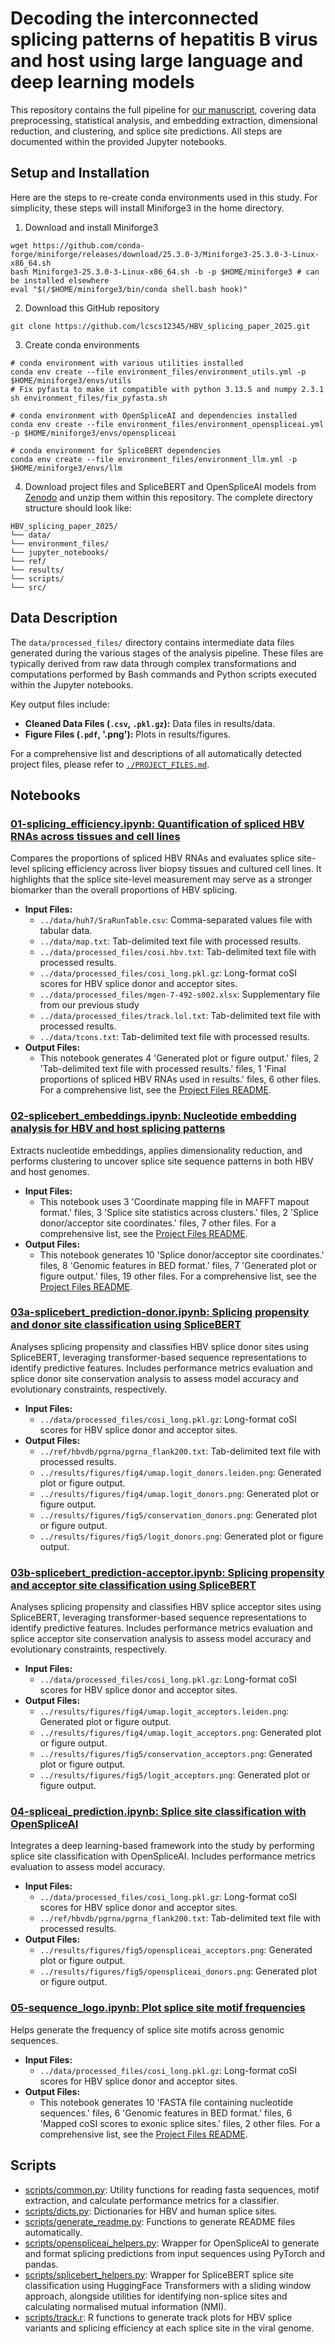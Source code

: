# Decoding the interconnected splicing patterns of hepatitis B virus and host using large language and deep learning models

This repository contains the full pipeline for [our manuscript](https://doi.org/10.1101/2025.07.28.667110), covering data preprocessing,  statistical analysis, and embedding extraction, dimensional reduction, and clustering, and splice site predictions. All steps are documented within the provided Jupyter notebooks.


## Setup and Installation
Here are the steps to re-create conda environments used in this study. For simplicity, these steps will install Miniforge3 in the home directory.
1. Download and install Miniforge3
```
wget https://github.com/conda-forge/miniforge/releases/download/25.3.0-3/Miniforge3-25.3.0-3-Linux-x86_64.sh
bash Miniforge3-25.3.0-3-Linux-x86_64.sh -b -p $HOME/miniforge3 # can be installed elsewhere
eval "$(/$HOME/miniforge3/bin/conda shell.bash hook)"
```
2. Download this GitHub repository
```
git clone https://github.com/lcscs12345/HBV_splicing_paper_2025.git
```
3. Create conda environments
```
# conda environment with various utilities installed
conda env create --file environment_files/environment_utils.yml -p $HOME/miniforge3/envs/utils
# Fix pyfasta to make it compatible with python 3.13.5 and numpy 2.3.1
sh environment_files/fix_pyfasta.sh

# conda environment with OpenSpliceAI and dependencies installed
conda env create --file environment_files/environment_openspliceai.yml -p $HOME/miniforge3/envs/openspliceai

# conda environment for SpliceBERT dependencies
conda env create --file environment_files/environment_llm.yml -p $HOME/miniforge3/envs/llm
```
4. Download project files and SpliceBERT and OpenSpliceAI models from [Zenodo](https://doi.org/10.5281/zenodo.16730945) and unzip them within this repository. The complete directory structure should look like:
```
HBV_splicing_paper_2025/
└── data/
└── environment_files/
└── jupyter_notebooks/
└── ref/ 
└── results/
└── scripts/
└── src/
```


## Data Description
The `data/processed_files/` directory contains intermediate data files generated
during the various stages of the analysis pipeline. These files are typically derived
from raw data through complex transformations and computations performed by Bash
commands and Python scripts executed within the Jupyter notebooks.

Key output files include:
- **Cleaned Data Files (`.csv`, `.pkl.gz`):** Data files in results/data.
- **Figure Files  (`.pdf`, '.png'):** Plots in results/figures.

For a comprehensive list and descriptions of all automatically detected project files, please refer to [`./PROJECT_FILES.md`](./PROJECT_FILES.md).

## Notebooks
### [01-splicing_efficiency.ipynb: Quantification of spliced HBV RNAs across tissues and cell lines](https://github.com/lcscs12345/HBV_splicing_paper_2025/jupyter_notebooks/01-splicing_efficiency.ipynb)
Compares the proportions of spliced HBV RNAs and evaluates splice site-level splicing efficiency across liver biopsy tissues and cultured cell lines. It highlights that the splice site-level measurement may serve as a stronger biomarker than the overall proportions of HBV splicing.
- **Input Files:**
  - `../data/huh7/SraRunTable.csv`: Comma-separated values file with tabular data.
  - `../data/map.txt`: Tab-delimited text file with processed results.
  - `../data/processed_files/cosi.hbv.txt`: Tab-delimited text file with processed results.
  - `../data/processed_files/cosi_long.pkl.gz`: Long-format coSI scores for HBV splice donor and acceptor sites.
  - `../data/processed_files/mgen-7-492-s002.xlsx`: Supplementary file from our previous study
  - `../data/processed_files/track.lol.txt`: Tab-delimited text file with processed results.
  - `../data/tcons.txt`: Tab-delimited text file with processed results.
- **Output Files:**
  - This notebook generates 4 'Generated plot or figure output.' files, 2 'Tab-delimited text file with processed results.' files, 1 'Final proportions of spliced HBV RNAs used in results.' files, 6 other files. For a comprehensive list, see the [Project Files README](./PROJECT_FILES.md).

### [02-splicebert_embeddings.ipynb: Nucleotide embedding analysis for HBV and host splicing patterns](https://github.com/lcscs12345/HBV_splicing_paper_2025/jupyter_notebooks/02-splicebert_embeddings.ipynb)
Extracts nucleotide embeddings, applies dimensionality reduction, and performs clustering to uncover splice site sequence patterns in both HBV and host genomes.
- **Input Files:**
  - This notebook uses 3 'Coordinate mapping file in MAFFT mapout format.' files, 3 'Splice site statistics across clusters.' files, 2 'Splice donor/acceptor site coordinates.' files, 7 other files. For a comprehensive list, see the [Project Files README](./PROJECT_FILES.md).
- **Output Files:**
  - This notebook generates 10 'Splice donor/acceptor site coordinates.' files, 8 'Genomic features in BED format.' files, 7 'Generated plot or figure output.' files, 19 other files. For a comprehensive list, see the [Project Files README](./PROJECT_FILES.md).

### [03a-splicebert_prediction-donor.ipynb: Splicing propensity and donor site classification using SpliceBERT](https://github.com/lcscs12345/HBV_splicing_paper_2025/jupyter_notebooks/03a-splicebert_prediction-donor.ipynb)
Analyses splicing propensity and classifies HBV splice donor sites using SpliceBERT, leveraging transformer-based sequence representations to identify predictive features. Includes performance metrics evaluation and splice donor site conservation analysis to assess model accuracy and evolutionary constraints, respectively.
- **Input Files:**
  - `../data/processed_files/cosi_long.pkl.gz`: Long-format coSI scores for HBV splice donor and acceptor sites.
- **Output Files:**
  - `../ref/hbvdb/pgrna/pgrna_flank200.txt`: Tab-delimited text file with processed results.
  - `../results/figures/fig4/umap.logit_donors.leiden.png`: Generated plot or figure output.
  - `../results/figures/fig4/umap.logit_donors.png`: Generated plot or figure output.
  - `../results/figures/fig5/conservation_donors.png`: Generated plot or figure output.
  - `../results/figures/fig5/logit_donors.png`: Generated plot or figure output.

### [03b-splicebert_prediction-acceptor.ipynb: Splicing propensity and acceptor site classification using SpliceBERT](https://github.com/lcscs12345/HBV_splicing_paper_2025/jupyter_notebooks/03b-splicebert_prediction-acceptor.ipynb)
Analyses splicing propensity and classifies HBV splice acceptor sites using SpliceBERT, leveraging transformer-based sequence representations to identify predictive features. Includes performance metrics evaluation and splice acceptor site conservation analysis to assess model accuracy and evolutionary constraints, respectively.
- **Input Files:**
  - `../data/processed_files/cosi_long.pkl.gz`: Long-format coSI scores for HBV splice donor and acceptor sites.
- **Output Files:**
  - `../results/figures/fig4/umap.logit_acceptors.leiden.png`: Generated plot or figure output.
  - `../results/figures/fig4/umap.logit_acceptors.png`: Generated plot or figure output.
  - `../results/figures/fig5/conservation_acceptors.png`: Generated plot or figure output.
  - `../results/figures/fig5/logit_acceptors.png`: Generated plot or figure output.

### [04-spliceai_prediction.ipynb: Splice site classification with OpenSpliceAI](https://github.com/lcscs12345/HBV_splicing_paper_2025/jupyter_notebooks/04-spliceai_prediction.ipynb)
Integrates a deep learning-based framework into the study by performing splice site classification with OpenSpliceAI. Includes performance metrics evaluation to assess model accuracy.
- **Input Files:**
  - `../data/processed_files/cosi_long.pkl.gz`: Long-format coSI scores for HBV splice donor and acceptor sites.
  - `../ref/hbvdb/pgrna/pgrna_flank200.txt`: Tab-delimited text file with processed results.
- **Output Files:**
  - `../results/figures/fig5/openspliceai_acceptors.png`: Generated plot or figure output.
  - `../results/figures/fig5/openspliceai_donors.png`: Generated plot or figure output.

### [05-sequence_logo.ipynb: Plot splice site motif frequencies](https://github.com/lcscs12345/HBV_splicing_paper_2025/jupyter_notebooks/05-sequence_logo.ipynb)
Helps generate the frequency of splice site motifs across genomic sequences.
- **Input Files:**
  - `../data/processed_files/cosi_long.pkl.gz`: Long-format coSI scores for HBV splice donor and acceptor sites.
- **Output Files:**
  - This notebook generates 10 'FASTA file containing nucleotide sequences.' files, 6 'Genomic features in BED format.' files, 6 'Mapped coSI scores to exonic splice sites.' files, 2 other files. For a comprehensive list, see the [Project Files README](./PROJECT_FILES.md).

## Scripts
- [scripts/common.py](https://github.com/lcscs12345/HBV_splicing_paper_2025scripts/common.py): Utility functions for reading fasta sequences, motif extraction, and calculate performance metrics for a classifier.
- [scripts/dicts.py](https://github.com/lcscs12345/HBV_splicing_paper_2025scripts/dicts.py): Dictionaries for HBV and human splice sites.
- [scripts/generate_readme.py](https://github.com/lcscs12345/HBV_splicing_paper_2025scripts/generate_readme.py): Functions to generate README files automatically.
- [scripts/openspliceai_helpers.py](https://github.com/lcscs12345/HBV_splicing_paper_2025scripts/openspliceai_helpers.py): Wrapper for OpenSpliceAI to generate and format splicing predictions from input sequences using PyTorch and pandas.
- [scripts/splicebert_helpers.py](https://github.com/lcscs12345/HBV_splicing_paper_2025scripts/splicebert_helpers.py): Wrapper for SpliceBERT splice site classification using HuggingFace Transformers with a sliding window approach, alongside utilities for identifying non-splice sites and calculating normalised mutual information (NMI).
- [scripts/track.r](https://github.com/lcscs12345/HBV_splicing_paper_2025scripts/track.r): R functions to generate track plots for HBV splice variants and splicing efficiency at each splice site in the viral genome.

